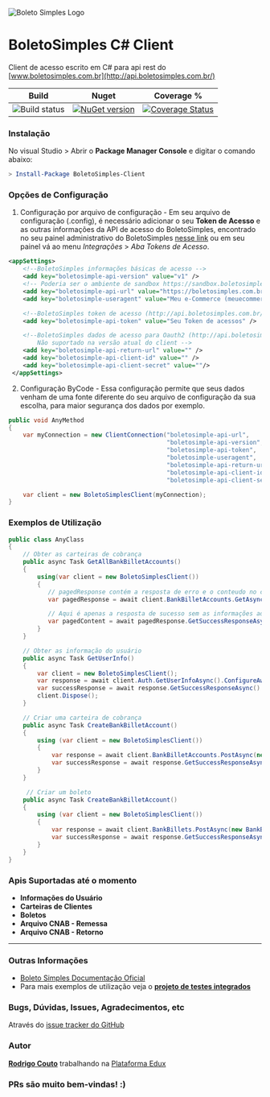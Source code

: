 ![Boleto Simples Logo](http://api.boletosimples.com.br/img/logo.png)

# BoletoSimples C# Client
Client de acesso escrito em C# para api rest do [www.boletosimples.com.br](http://api.boletosimples.com.br/)

 Build | Nuget | Coverage %
--------------|-------|-----------
|![Build status](https://ci.appveyor.com/api/projects/status/l333hif1lnf1d2lo/branch/master?svg=true) | [![NuGet version](https://badge.fury.io/nu/BoletoSimples-Client.svg)](https://badge.fury.io/nu/BoletoSimples-Client) | [![Coverage Status](https://coveralls.io/repos/github/BoletoSimples/boletosimples-csharp/badge.svg?branch=master)](https://coveralls.io/github/BoletoSimples/boletosimples-csharp?branch=master)

### Instalação

No visual Studio > Abrir o **Package Manager Console** e digitar o comando abaixo:

```powershell
> Install-Package BoletoSimples-Client
```

### Opções de Configuração

1. Configuração por arquivo de configuração - Em seu arquivo de configuração (.config), é necessário adicionar o seu **Token de Acesso** e as outras informações da API de acesso do BoletoSimples, encontrado no seu painel administrativo do BoletoSimples [nesse link](https://boletosimples.com.br/conta/api/tokens) ou em seu painel vá ao menu *Integrações* > *Aba Tokens de Acesso*.

```xml
<appSettings>
    <!--BoletoSimples informações básicas de acesso -->
    <add key="boletosimple-api-version" value="v1" />
    <!-- Poderia ser o ambiente de sandbox https://sandbox.boletosimples.com.br/api -->
    <add key="boletosimple-api-url" value="https://boletosimples.com.br/api" />
    <add key="boletosimple-useragent" value="Meu e-Commerce (meuecommerce@example.com)" />

    <!--BoletoSimples token de acesso (http://api.boletosimples.com.br/authentication/token/) -->
    <add key="boletosimple-api-token" value="Seu Token de acessos" />

    <!--BoletoSimples dados de acesso para Oauth2 (http://api.boletosimples.com.br/authentication/oauth2/)
        Não suportado na versão atual do client -->
    <add key="boletosimple-api-return-url" value="" />
    <add key="boletosimple-api-client-id" value="" />
    <add key="boletosimple-api-client-secret" value=""/>
 </appSettings>
```

2. Configuração ByCode - Essa configuração permite que seus dados venham de uma fonte diferente do seu arquivo de configuração da sua escolha, para maior segurança dos dados por exemplo.
```csharp
public void AnyMethod
{
    var myConnection = new ClientConnection("boletosimple-api-url",
                                            "boletosimple-api-version",
                                            "boletosimple-api-token",
                                            "boletosimple-useragent",
                                            "boletosimple-api-return-url",
                                            "boletosimple-api-client-id",
                                            "boletosimple-api-client-secret");

    var client = new BoletoSimplesClient(myConnection);
}

```

### Exemplos de Utilização

```csharp
public class AnyClass
{
    // Obter as carteiras de cobrança
    public async Task GetAllBankBilletAccounts()
    {
        using(var client = new BoletoSimplesClient())
        {
           // pagedResponse contém a resposta de erro e o conteudo no caso de sucesso
           var pagedResponse = await client.BankBilletAccounts.GetAsync(0, 250).ConfigureAwait(false);

           // Aqui é apenas a resposta de sucesso sem as informações adicionais da resposta anterior
           var pagedContent = await pagedResponse.GetSuccessResponseAsync().ConfigureAwait(false);
        }
    }

    // Obter as informação do usuário
    public async Task GetUserInfo()
    {
        var client = new BoletoSimplesClient();
        var response = await client.Auth.GetUserInfoAsync().ConfigureAwait(false);
        var successResponse = await response.GetSuccessResponseAsync().ConfigureAwait(false);
        client.Dispose();
    }

    // Criar uma carteira de cobrança
    public async Task CreateBankBilletAccount()
    {
        using (var client = new BoletoSimplesClient())
        {
            var response = await client.BankBilletAccounts.PostAsync(new BankBilletAccount()).ConfigureAwait(false);
            var successResponse = await response.GetSuccessResponseAsync().ConfigureAwait(false);
        }
    }

     // Criar um boleto
    public async Task CreateBankBilletAccount()
    {
        using (var client = new BoletoSimplesClient())
        {
            var response = await client.BankBillets.PostAsync(new BankBillet()).ConfigureAwait(false);
            var successResponse = await response.GetSuccessResponseAsync().ConfigureAwait(false);
        }
    }
}
```

### Apis Suportadas até o momento
* **Informações do Usuário**
* **Carteiras de Clientes**
* **Boletos**
* **Arquivo CNAB - Remessa**
* **Arquivo CNAB - Retorno**

--------------------
### Outras Informações
* [Boleto Simples Documentação Oficial](http://api.boletosimples.com.br/)
* Para mais exemplos de utilização veja o **[projeto de testes integrados](https://github.com/BoletoSimples/boletosimples-csharp/tree/master/BoletoSimplesApiClient/BoletoSimplesApiClient.IntegratedTests)**


### Bugs, Dúvidas, Issues, Agradecimentos, etc

Através do [issue tracker do GitHub](http://github.com/BoletoSimples/boletosimples-csharp/issues)

### Autor

[**Rodrigo Couto**](http://github.com/rscouto) trabalhando na [Plataforma Edux](http://www.sistemaedux.com.br)

### PRs são muito bem-vindas! :)

